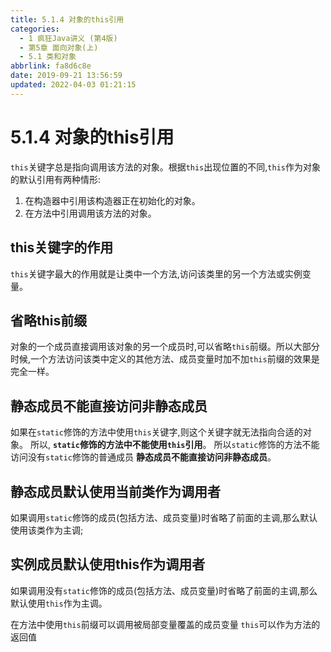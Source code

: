 ```yaml
---
title: 5.1.4 对象的this引用
categories: 
  - 1 疯狂Java讲义 (第4版)
  - 第5章 面向对象(上)
  - 5.1 类和对象
abbrlink: fa8d6c8e
date: 2019-09-21 13:56:59
updated: 2022-04-03 01:21:15
---
```

# 5.1.4 对象的this引用 #
`this`关键字总是指向调用该方法的对象。根据`this`出现位置的不同,`this`作为对象的默认引用有两种情形:
1. 在构造器中引用该构造器正在初始化的对象。
2. 在方法中引用调用该方法的对象。

## this关键字的作用 ##
`this`关键字最大的作用就是让类中一个方法,访问该类里的另一个方法或实例变量。
## 省略this前缀 ##
对象的一个成员直接调用该对象的另一个成员时,可以省略`this`前缀。所以大部分时候,一个方法访问该类中定义的其他方法、成员变量时加不加`this`前缀的效果是完全一样。
## 静态成员不能直接访问非静态成员 ##
如果在`static`修饰的方法中使用`this`关键字,则这个关键字就无法指向合适的对象。
所以, **`static`修饰的方法中不能使用`this`引用**。
所以`static`修饰的方法不能访问没有`static`修饰的普通成员
**静态成员不能直接访问非静态成员**。

## 静态成员默认使用当前类作为调用者 ##
如果调用`static`修饰的成员(包括方法、成员变量)时省略了前面的主调,那么默认使用该类作为主调;
## 实例成员默认使用this作为调用者 ##
如果调用没有`static`修饰的成员(包括方法、成员变量)时省略了前面的主调,那么默认使用`this`作为主调。

在方法中使用`this`前缀可以调用被局部变量覆盖的成员变量
`this`可以作为方法的返回值

